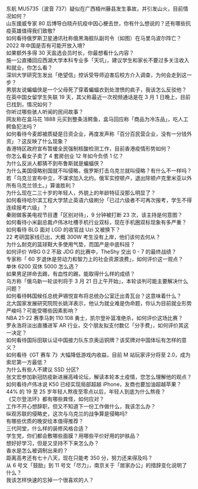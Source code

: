 东航 MU5735（波音 737）疑似在广西梧州藤县发生事故，并引发山火，目前情况如何？  
山东援威专家 80 后博导白晓卉抗疫中因心梗去世，你有什么想说的？还有哪些抗疫英雄值得我们致敬?  
如何看待俄罗斯卫星通讯社称俄黑海舰队副司令（如图）在马里乌波尔阵亡？  
2022 年中国是否有可能开放入境?  
如果额外多得 30 天盐选会员时长，你最想看什么内容？  
施一公直播回应西湖大学本科专业多「天坑」，建议学生和家长不要过多关注收入和就业，你怎么看？  
深圳大学研究生发出「绝望信」控诉受导师迫害后校方介入调查，为何会走到这一步？  
男朋友说蝙蝠侠是一个父母死了穿着蝙蝠衣到处泄愤的疯子，我该怎么反驳他？  
在英中国女留学生失联 19 天，其父称最近一次视频通话是在 3 月 1 日晚上，目前已找到，情况如何？  
你听过哪些骇人听闻的民间故事？  
网友称在盒马花 1888 元买到整条活鳄鱼，盒马回应称「商品为冷冻品」，吃人工鳄鱼犯法吗？  
如何看待今麦郎被质疑是日资企业，再度发声称「百分百民营企业，没有一分钱外资」？这反映了什么现象？  
香港特区政府宣布暂缓全民强制核酸检测工作，目前香港疫情形势如何？  
你怎么看女子卖了 4 套房创业 12 年如今负债 1 亿？  
为什么反派人都猜不到布鲁斯就是蝙蝠侠？  
为什么美国侵略别国就不叫侵略，俄罗斯打击乌克兰就叫侵略？有什么不一样吗？  
若「乌克兰宣布中立，不谋求加入北约。俄军实控顿卢，退出除顿卢克里米亚以外所有乌克兰领土。」算谁胜利？  
为什么现在二三十岁的年轻人，外貌上的年龄特征没那么明显了？  
如何看待哈尔滨工程大学禁止英语六级刷分「已过六级者不可再次报考，学生不得连续报考六级」？  
秦刚做客美电视节目遭「区别对待」，9 分钟被打断 23 次，该主持是何意图？  
如何看待小米副总裁卢伟冰吐槽手机行业双标，现在手机圈双标现象有多严重？  
如何看待 BLG 面对 LGD 的收官战 Uzi 又被换下？  
22 考研国家线已出，大概 300W 考生没有上岸，他们该何去何从？  
为什么耐克的篮球鞋大多使用气垫，而国产是中底科技？  
如何评价 WBG 0:2 不敌 JDG 的比赛中，TheShy 交出 0 - 7 的最终战绩？  
专家称「 60 岁退休是劳动力和智力上的社会资源浪费」，如何评价这一观点？  
单休 6200 双休 5000 怎么选？  
如果男足拼命去踢，有血性的踢，能取得什么样的成绩？  
乌方称「俄乌新一轮谈判将于 3 月 21 日上午开始」，本轮谈判可能主要解决什么问题？  
如何看待韩国候任总统尹锡悦宣布将总统办公室迁出青瓦台？这意味着什么？  
北大国家发展研究院院长姚洋表示，他认为就业难是伪命题，你认为目前就业形势严峻吗？可能受哪些因素影响？  
NBA 21-22 赛季马刺 110:108 勇士，凯尔登补篮准绝杀，如何评价这场比赛？  
罗永浩将淡出直播进军 AR 行业，交个朋友拟支付数亿「分手费」，如何评价其这一决定？  
如何看待国际田联认证中国接力队东京奥运铜牌？该奖牌对中国体坛有怎样的意义？  
如何看待《GT 赛车 7》大幅降低游戏内收益，目前 M 站玩家评分将至 2.0，成为索尼第一方最低？  
为什么有些人不建议 SSD 分区?  
张文宏参加新冠防疫新进展高峰论坛，解读本轮本土疫情，您怎么理解他的观点？  
如何看待卢伟冰说 K50 已经实现局部超越 iPhone，友商也要加油超越苹果？  
44% 的 19 至 25 岁年轻人熬夜至零点以后，年轻人到底为什么熬夜？  
《艾尔登法环》都有哪些粪怪，如何应对？  
工作不开心想辞职，但又不知道下一份工作做什么，我该怎么办？  
纵观苏联的侵略史，这次与乌克兰的战争算是侵略吗?  
有哪些优质的晚安绘本值得推荐？  
三代同堂，什么样的装修风格合适？  
学生党，你们都会敷哪些面膜？用哪些平价好用的护肤品？  
想好好学习，但是又坚持不下来怎么办？  
香水是怎么被调制出来的？  
距离高考还有七十八天，现在只能考 350 分，努力还来得及吗？  
从 6 号文「鼓励」到 11 号文「尽力」，南京关于「居家办公」的措辞变化说明了什么？  
我该怎样快速的忘掉一个很喜欢的人？  
